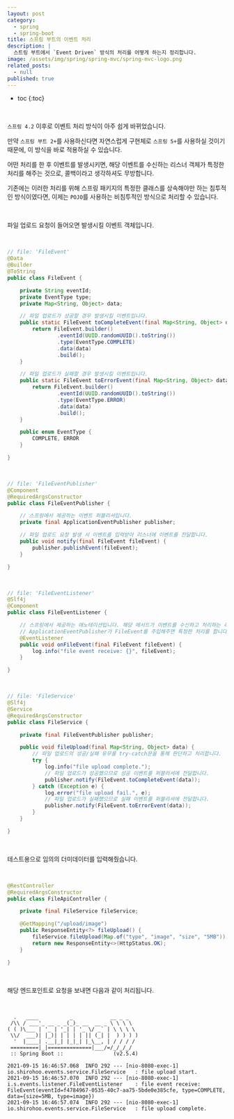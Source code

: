 ```yaml
---
layout: post
category:
  - spring
  - spring-boot
title: 스프링 부트의 이벤트 처리
description: |
  스트링 부트에서 `Event Driven` 방식의 처리를 어떻게 하는지 정리합니다.
image: /assets/img/spring/spring-mvc/spring-mvc-logo.png
related_posts:
  - null
published: true
---
```


* toc
{:toc}

<br />

`스프링 4.2` 이후로 이벤트 처리 방식이 아주 쉽게 바뀌었습니다.

만약 `스프링 부트 2+`를 사용하신다면 자연스럽게 구현체로 `스프링 5+`를 사용하실 것이기 때문에, 이 방식을 바로 적용하실 수 있습니다.

어떤 처리를 한 후 이벤트를 발생시키면, 해당 이벤트를 수신하는 리스너 객체가 특정한 처리를 해주는 것으로, 콜백이라고 생각하셔도 무방합니다.

기존에는 이러한 처리를 위해 스프링 패키지의 특정한 클래스를 상속해야만 하는 침투적인 방식이였다면, 이제는 `POJO`를 사용하는 비침투적인 방식으로 처리할 수 있습니다.

<br />

파일 업로드 요청이 들어오면 발생시킬 이벤트 객체입니다.

<br />

```java
// file: 'FileEvent'
@Data
@Builder
@ToString
public class FileEvent {

    private String eventId;
    private EventType type;
    private Map<String, Object> data;

    // 파일 업로드가 성공할 경우 발생시킬 이벤트입니다.
    public static FileEvent toCompleteEvent(final Map<String, Object> data) {
        return FileEvent.builder()
                .eventId(UUID.randomUUID().toString())
                .type(EventType.COMPLETE)
                .data(data)
                .build();
    }

    // 파일 업로드가 실패할 경우 발생시킬 이벤트입니다.
    public static FileEvent toErrorEvent(final Map<String, Object> data) {
        return FileEvent.builder()
                .eventId(UUID.randomUUID().toString())
                .type(EventType.ERROR)
                .data(data)
                .build();
    }

    public enum EventType {
        COMPLETE, ERROR
    }

}
```

<br />

```java
// file: 'FileEventPublisher'
@Component
@RequiredArgsConstructor
public class FileEventPublisher {

    // 스프링에서 제공하는 이벤트 퍼블리셔입니다.
    private final ApplicationEventPublisher publisher;

    // 파일 업로드 요청 발생 시 이벤트를 입력받아 리스너에 이벤트를 전달합니다.
    public void notify(final FileEvent fileEvent) {
        publisher.publishEvent(fileEvent);
    }

}
```

<br />

```java
// file: 'FileEventListener'
@Slf4j
@Component
public class FileEventListener {

    // 스프링에서 제공하는 애노테이션입니다. 해당 메서드가 이벤트를 수신하고 처리하는 리스너임을 명시합니다.
    // ApplicationEventPublisher가 FileEvent를 주입해주면 특정한 처리를 합니다. 
    @EventListener
    public void onFileEvent(final FileEvent fileEvent) {
        log.info("file event receive: {}", fileEvent);
    }

}
```

<br />

```java
// file: 'FileService'
@Slf4j
@Service
@RequiredArgsConstructor
public class FileService {

    private final FileEventPublisher publisher;

    public void fileUpload(final Map<String, Object> data) {
        // 파일 업로드의 성공/실패 유무를 try-catch문을 통해 판단하고 처리합니다.
        try {
            log.info("file upload complete.");
            // 파일 업로드가 성공했으므로 성공 이벤트를 퍼블리셔에 전달합니다.
            publisher.notify(FileEvent.toCompleteEvent(data));
        } catch (Exception e) {
            log.error("file upload fail.", e);
            // 파일 업로드가 실패했으므로 실패 이벤트를 퍼블리셔에 전달합니다.
            publisher.notify(FileEvent.toErrorEvent(data));
        }
    }

}
```

<br />

테스트용으로 임의의 더미데이터를 입력해줬습니다. 

<br />

```java
@RestController
@RequiredArgsConstructor
public class FileApiController {

    private final FileService fileService;

    @GetMapping("/upload/image")
    public ResponseEntity<?> fileUpload() {
        fileService.fileUpload(Map.of("type", "image", "size", "5MB"));
        return new ResponseEntity<>(HttpStatus.OK);
    }

}
```

<br />

해당 엔드포인트로 요청을 보내면 다음과 같이 처리됩니다.

<br />

```shell
  .   ____          _            __ _ _
 /\\ / ___'_ __ _ _(_)_ __  __ _ \ \ \ \
( ( )\___ | '_ | '_| | '_ \/ _` | \ \ \ \
 \\/  ___)| |_)| | | | | || (_| |  ) ) ) )
  '  |____| .__|_| |_|_| |_\__, | / / / /
 =========|_|==============|___/=/_/_/_/
 :: Spring Boot ::                (v2.5.4)

2021-09-15 16:46:57.068  INFO 292 --- [nio-8080-exec-1] io.shirohoo.events.service.FileService   : file upload start.
2021-09-15 16:46:57.070  INFO 292 --- [nio-8080-exec-1] i.s.events.listener.FileEventListener    : file event receive: FileEvent(eventId=f4784967-0535-40c7-aa75-5bde0e385cfe, type=COMPLETE, data={size=5MB, type=image})
2021-09-15 16:46:57.074  INFO 292 --- [nio-8080-exec-1] io.shirohoo.events.service.FileService   : file upload complete.
```

<br />
